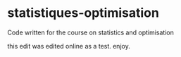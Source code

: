 # statistiques-optimisation
Code written for the course on statistics and optimisation


this edit was edited online as a test. enjoy.
